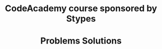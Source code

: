 # <p align="center"> CodeAcademy course sponsored by Stypes <p>
# <p align="center"> Problems Solutions <p>
